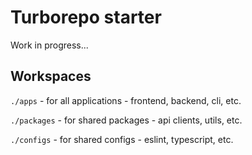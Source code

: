 # Turborepo starter

Work in progress...

## Workspaces

`./apps` - for all applications - frontend, backend, cli, etc.

`./packages` - for shared packages - api clients, utils, etc.

`./configs` - for shared configs - eslint, typescript, etc.
